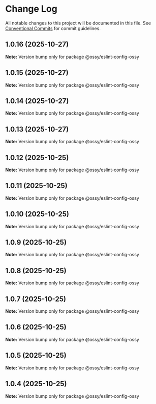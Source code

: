 # Change Log

All notable changes to this project will be documented in this file.
See [Conventional Commits](https://conventionalcommits.org) for commit guidelines.

## 1.0.16 (2025-10-27)

**Note:** Version bump only for package @ossy/eslint-config-ossy





## 1.0.15 (2025-10-27)

**Note:** Version bump only for package @ossy/eslint-config-ossy





## 1.0.14 (2025-10-27)

**Note:** Version bump only for package @ossy/eslint-config-ossy





## 1.0.13 (2025-10-27)

**Note:** Version bump only for package @ossy/eslint-config-ossy





## 1.0.12 (2025-10-25)

**Note:** Version bump only for package @ossy/eslint-config-ossy





## 1.0.11 (2025-10-25)

**Note:** Version bump only for package @ossy/eslint-config-ossy





## 1.0.10 (2025-10-25)

**Note:** Version bump only for package @ossy/eslint-config-ossy





## 1.0.9 (2025-10-25)

**Note:** Version bump only for package @ossy/eslint-config-ossy





## 1.0.8 (2025-10-25)

**Note:** Version bump only for package @ossy/eslint-config-ossy





## 1.0.7 (2025-10-25)

**Note:** Version bump only for package @ossy/eslint-config-ossy





## 1.0.6 (2025-10-25)

**Note:** Version bump only for package @ossy/eslint-config-ossy





## 1.0.5 (2025-10-25)

**Note:** Version bump only for package @ossy/eslint-config-ossy





## 1.0.4 (2025-10-25)

**Note:** Version bump only for package @ossy/eslint-config-ossy
